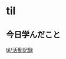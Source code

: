 # til

## 今日学んだこと

[til/活動記録](https://github.com/tokiohamamatsu/til/blob/master/%E6%B4%BB%E5%8B%95%E8%A8%98%E9%8C%B2/2024/04/12.md)